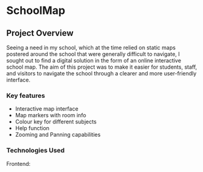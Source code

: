 # SchoolMap

## Project Overview
Seeing a need in my school, which at the time relied on static maps postered around the school that were generally difficult to navigate, I sought out to find a digital solution in the form of an online interactive school map. The aim of this project was to make it easier for students, staff, and visitors to navigate the school through a clearer and more user-friendly interface.

### Key features 
- Interactive map interface
- Map markers with room info
- Colour key for different subjects
- Help function
- Zooming and Panning capabilities

### Technologies Used
Frontend:
